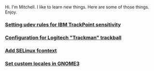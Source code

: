 Hi. I'm Mitchell. I like to learn new things. Here are some of those things.
Enjoy.

### [Setting udev rules for IBM TrackPoint sensitivity](2020/02/configure-ibm-trackpoint-with-udev.md)

### [Configuration for Logitech "Trackman" trackball](2019/03/configuration-for-logitech-tracman-trackball.md)

### [Add SELinux fcontext](2020/01/add-selinux-fcontext.md)

### [Set custom locales in GNOME3](2019/07/set-custom-locales-in-gnome3.md)
